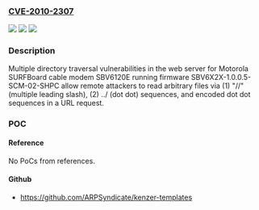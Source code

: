 ### [CVE-2010-2307](https://cve.mitre.org/cgi-bin/cvename.cgi?name=CVE-2010-2307)
![](https://img.shields.io/static/v1?label=Product&message=n%2Fa&color=blue)
![](https://img.shields.io/static/v1?label=Version&message=n%2Fa&color=blue)
![](https://img.shields.io/static/v1?label=Vulnerability&message=n%2Fa&color=brighgreen)

### Description

Multiple directory traversal vulnerabilities in the web server for Motorola SURFBoard cable modem SBV6120E running firmware SBV6X2X-1.0.0.5-SCM-02-SHPC allow remote attackers to read arbitrary files via (1) "//" (multiple leading slash), (2) ../ (dot dot) sequences, and encoded dot dot sequences in a URL request.

### POC

#### Reference
No PoCs from references.

#### Github
- https://github.com/ARPSyndicate/kenzer-templates

